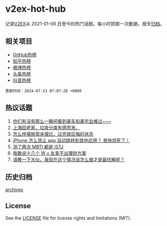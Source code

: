 # v2ex-hot-hub

 记录[V2EX](https://www.v2ex.com/)从 2021-01-06 日至今的热门话题。每小时抓取一次数据，按天[归档](archives)。
 
 ## 相关项目

- [GitHub热榜](https://github.com/snaildev/github-hot-hub)
- [知乎热榜](https://github.com/snaildev/zhihu-hot-hub)
- [微博热榜](https://github.com/snaildev/weibo-hot-hub)
- [头条热榜](https://github.com/snaildev/toutiao-hot-hub)
- [抖音热榜](https://github.com/snaildev/douyin-hot-hub)


 `更新时间：2024-07-23 07:07:28 +0800`

## 热议话题

1. [你们有没有那么一瞬间看到豪车和豪宅会难过~~~](https://www.v2ex.com/t/1059027)
1. [上海回老家，垃圾分类有感而发。](https://www.v2ex.com/t/1059029)
1. [怎么样摆脱周末摆烂，过完就后悔的状态](https://www.v2ex.com/t/1059023)
1. [iPhone 怎么禁止 app 自动跳转到其他应用？ 我快烦死了！](https://www.v2ex.com/t/1059047)
1. [测了两次 MBTI 都是 ISTJ](https://www.v2ex.com/t/1059050)
1. [我敢说十几个 W v 友拿不出理财方案](https://www.v2ex.com/t/1059173)
1. [请教一下大伙，我现在这个情况该怎么做才是最优解呢？](https://www.v2ex.com/t/1059130)

## 历史归档

[archives](archives)

## License

See the [LICENSE](LICENSE) file for license rights and limitations (MIT).
